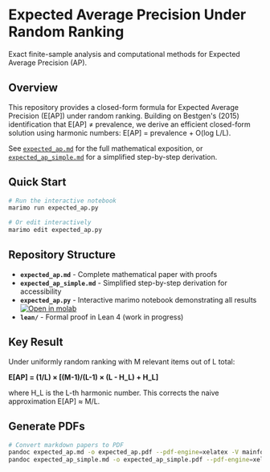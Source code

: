 # Expected Average Precision Under Random Ranking

Exact finite-sample analysis and computational methods for Expected Average Precision (AP).

## Overview

This repository provides a closed-form formula for Expected Average Precision (E[AP]) under random ranking. Building on Bestgen's (2015) identification that E[AP] ≠ prevalence, we derive an efficient closed-form solution using harmonic numbers: E[AP] = prevalence + O(log L/L).

See [`expected_ap.md`](expected_ap.md) for the full mathematical exposition, or [`expected_ap_simple.md`](expected_ap_simple.md) for a simplified step-by-step derivation.

## Quick Start

```bash
# Run the interactive notebook
marimo run expected_ap.py

# Or edit interactively
marimo edit expected_ap.py
```

## Repository Structure

- **`expected_ap.md`** - Complete mathematical paper with proofs
- **`expected_ap_simple.md`** - Simplified step-by-step derivation for accessibility
- **`expected_ap.py`** - Interactive marimo notebook demonstrating all results  [![Open in molab](https://molab.marimo.io/molab-shield.png)](https://molab.marimo.io/notebooks/nb_y1a7YRZf1h4JbRySEHfKSR)
- **`lean/`** - Formal proof in Lean 4 (work in progress)

## Key Result

Under uniformly random ranking with M relevant items out of L total:

**E[AP] = (1/L) × [(M-1)/(L-1) × (L - H_L) + H_L]**

where H_L is the L-th harmonic number. This corrects the naive approximation E[AP] ≈ M/L.

## Generate PDFs

```bash
# Convert markdown papers to PDF
pandoc expected_ap.md -o expected_ap.pdf --pdf-engine=xelatex -V mainfont="TeX Gyre Termes" -V mathfont="TeX Gyre Termes Math"
pandoc expected_ap_simple.md -o expected_ap_simple.pdf --pdf-engine=xelatex -V mainfont="TeX Gyre Termes" -V mathfont="TeX Gyre Termes Math"
```
